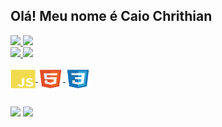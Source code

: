 ## Olá! Meu nome é Caio Chrithian 
<a href="https://github.com/CaioChristhian">
  <img height="165em" src="https://github-readme-stats-eight-theta.vercel.app/api?username=CaioChristhian&show_icons=true&theme=dracula&include_all_commits=true&count_private=true"/>
  <img height="165em" src="https://github-readme-stats-eight-theta.vercel.app/api/top-langs/?username=CaioChristhian&layout=compact&langs_count=8&theme=dracula"/>
 <div>
  <a href="https://github.com/caiochristhian">
  <img height="165em" src="https://github-readme-stats.vercel.app/api?username=caiochristhian&show_icons=true&theme=dracula&include_all_commits=true&count_private=true"/>
  <img height="165em" src="https://github-readme-stats.vercel.app/api/top-langs/?username=caiochristhian&layout=compact&langs_count=8&theme=dracula"/>
<div>
<div style="display: inline_block"><br>
  <img align="center" alt="Caio-Js" height="30" width="40" src="https://raw.githubusercontent.com/devicons/devicon/master/icons/javascript/javascript-plain.svg">
  <img align="center" alt="Caio-HTML" height="30" width="40" src="https://raw.githubusercontent.com/devicons/devicon/master/icons/html5/html5-original.svg">
  <img align="center" alt="Caio-CSS" height="30" width="40" src="https://raw.githubusercontent.com/devicons/devicon/master/icons/css3/css3-original.svg">
</div>
  
  ##
  
  <div>
  <a href = "mailto: caiochristhianz@gmail.com"><img src="https://img.shields.io/badge/-Gmail-%23EA4335?style=for-the-badge&logo=gmail&logoColor=white" target="_blank"></a>
  <a href="https://instagram.com/caiochristhian" target="_blank"><img src="https://img.shields.io/badge/-Instagram-%23E4405F?style=for-the-badge&logo=instagram&logoColor=white" target="_blank"></a>
</div>
